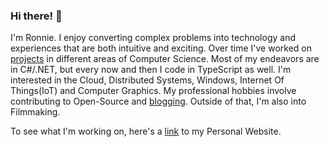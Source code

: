 ### Hi there! 👋
I'm Ronnie. I enjoy converting complex problems into technology and experiences that are both intuitive and exciting. Over time I've worked on [projects](https://ronnielutalo.github.io/projects/) in different areas of Computer Science. Most of my endeavors are in C#/.NET, but every now and then I code in TypeScript as well. I'm interested in the Cloud, Distributed Systems, Windows, Internet Of Things(IoT) and Computer Graphics. My professional hobbies involve contributing to Open-Source and [blogging](https://ronnielutaro.github.io/blog). Outside of that, I'm also into Filmmaking.

To see what I'm working on, here's a [link](https://ronnielutalo.github.io/) to my Personal Website. 
